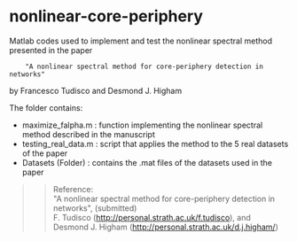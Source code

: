 # nonlinear-core-periphery
Matlab codes used to implement and test the nonlinear spectral method presented in the paper

		"A nonlinear spectral method for core-periphery detection in networks" 

by Francesco Tudisco and Desmond J. Higham   

The folder contains:   
- maximize_falpha.m : function implementing the nonlinear spectral method described in the manuscript   
- testing_real_data.m : script that applies the method to the 5 real datasets of the paper   
- Datasets (Folder) 	: contains the .mat files of the datasets used in the paper   

>> Reference:   
>> "A nonlinear spectral method for core-periphery detection in networks", (submitted)   
>> F. Tudisco (http://personal.strath.ac.uk/f.tudisco), and    
>> Desmond J. Higham (http://personal.strath.ac.uk/d.j.higham/)  
